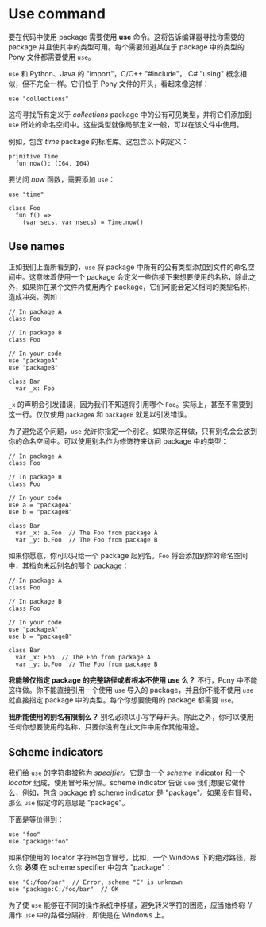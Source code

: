 # Use command

要在代码中使用 package 需要使用 __use__ 命令。这将告诉编译器寻找你需要的 package 并且使其中的类型可用。每个需要知道某位于 package 中的类型的 Pony 文件都需要使用 `use`。

`use` 和 Python、Java 的 "import"，C/C++ "#include"， C# "using" 概念相似，但不完全一样。它们位于 Pony 文件的开头，看起来像这样：

```pony
use "collections"
```

这将寻找所有定义于 _collections_ package 中的公有可见类型，并将它们添加到 `use` 所处的命名空间中。这些类型就像局部定义一般，可以在该文件中使用。

例如，包含 _time_ package 的标准库。这包含以下的定义：

```pony
primitive Time
  fun now(): (I64, I64)
```

要访问 _now_ 函数，需要添加 `use`：

```pony
use "time"

class Foo
  fun f() =>
    (var secs, var nsecs) = Time.now()
```

## Use names

正如我们上面所看到的，`use` 将 package 中所有的公有类型添加到文件的命名空间中。这意味着使用一个 package 会定义一些你接下来想要使用的名称，除此之外，如果你在某个文件内使用两个 package，它们可能会定义相同的类型名称，造成冲突。例如：

```pony
// In package A
class Foo

// In package B
class Foo

// In your code
use "packageA"
use "packageB"

class Bar
  var _x: Foo
```

`_x` 的声明会引发错误，因为我们不知道将引用哪个 `Foo`。实际上，甚至不需要到这一行。仅仅使用 `packageA` 和 `packageB` 就足以引发错误。

为了避免这个问题，`use` 允许你指定一个别名。如果你这样做，只有别名会会放到你的命名空间中。可以使用别名作为修饰符来访问 package 中的类型：

```pony
// In package A
class Foo

// In package B
class Foo

// In your code
use a = "packageA"
use b = "packageB"

class Bar
  var _x: a.Foo  // The Foo from package A
  var _y: b.Foo  // The Foo from package B
```

如果你愿意，你可以只给一个 package 起别名。`Foo` 将会添加到你的命名空间中，其指向未起别名的那个 package：

```pony
// In package A
class Foo

// In package B
class Foo

// In your code
use "packageA"
use b = "packageB"

class Bar
  var _x: Foo  // The Foo from package A
  var _y: b.Foo  // The Foo from package B
```

__我能够仅指定 package 的完整路径或者根本不使用 use 么？__ 不行，Pony 中不能这样做。你不能直接引用一个使用 `use` 导入的 package，并且你不能不使用 `use` 就直接指定 package 中的类型。每个你想要使用的 package 都需要 `use`。

__我所能使用的别名有限制么？__ 别名必须以小写字母开头。除此之外，你可以使用任何你想要使用的名称，只要你没有在此文件中用作其他用途。

## Scheme indicators

我们给 `use` 的字符串被称为 _specifier_。它是由一个 _scheme_ indicator 和一个 _locator_ 组成，使用冒号来分隔。scheme indicator 告诉 `use` 我们想要它做什么，例如，包含 package 的 scheme indicator 是 "package"。如果没有冒号，那么 `use` 假定你的意思是 "package"。

下面是等价得到：

```pony
use "foo"
use "package:foo"
```

如果你使用的 locator 字符串包含冒号，比如，一个 Windows 下的绝对路径，那么你 __必须__ 在 scheme specifier 中包含 "package"：

```pony
use "C:/foo/bar"  // Error, scheme "C" is unknown
use "package:C:/foo/bar"  // OK
```

为了使 `use` 能够在不同的操作系统中移植，避免转义字符的困惑，应当始终将 '/' 用作 `use` 中的路径分隔符，即使是在 Windows 上。
